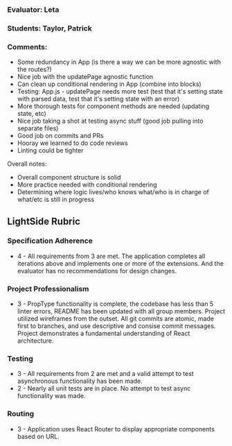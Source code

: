 ### Evaluator: Leta
### Students: Taylor, Patrick
### Comments:

* Some redundancy in App (is there a way we can be more agnostic with the routes?)
* Nice job with the updatePage agnostic function
* Can clean up conditional rendering in App (combine into blocks)
* Testing: App.js - updatePage needs more test (test that it's setting state with parsed data, test that it's setting state with an error)
* More thorough tests for component methods are needed (updating state, etc)
* Nice job taking a shot at testing async stuff (good job pulling into separate files)
* Good job on commits and PRs
* Hooray we learned to do code reviews
* Linting could be tighter

Overall notes:
* Overall component structure is solid
* More practice needed with conditional rendering
* Determining where logic lives/who knows what/who is in charge of what/etc is still in progress

## LightSide Rubric

### Specification Adherence

* 4 - All requirements from 3 are met. The application completes all iterations above and implements one or  more of the extensions. And the evaluator has no recommendations for design changes.

### Project Professionalism

* 3 - PropType functionality is complete, the codebase has less than 5 linter
  errors, README has been updated with all group members. Project utilized
  wireframes from the outset. All git commits are atomic, made first to
  branches, and use descriptive and consise commit messages. Project
  demonstrates a fundamental understanding of React architecture.

### Testing

* 3 - All requirements from 2 are met and a valid attempt to test asynchronous functionality has been made.
* 2 - Nearly all unit tests are in place. No attempt to test async functionality was made.

### Routing

* 3 - Application uses React Router to display appropriate components based on URL.
